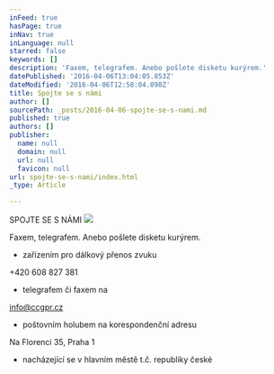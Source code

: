 ```yaml
---
inFeed: true
hasPage: true
inNav: true
inLanguage: null
starred: false
keywords: []
description: 'Faxem, telegrafem. Anebo pošlete disketu kurýrem.'
datePublished: '2016-04-06T13:04:05.853Z'
dateModified: '2016-04-06T12:58:04.098Z'
title: Spojte se s námi
author: []
sourcePath: _posts/2016-04-06-spojte-se-s-nami.md
published: true
authors: []
publisher:
  name: null
  domain: null
  url: null
  favicon: null
url: spojte-se-s-nami/index.html
_type: Article

---
```

SPOJTE SE S NÁMI
![](https://the-grid-user-content.s3-us-west-2.amazonaws.com/c9bb4861-f137-4e01-a82f-5268921f3023.jpg)

Faxem,
telegrafem. Anebo pošlete disketu kurýrem.

* zařízením
pro dálkový přenos zvuku

+420
608 827 381

* telegrafem
či faxem na

[info@ccgpr.cz][0]

* poštovním
holubem na korespondenční adresu

Na Florenci
35, Praha 1

* nacházející se v hlavním městě t.č. republiky české

[0]: mailto:%20info@ccgpr.cz